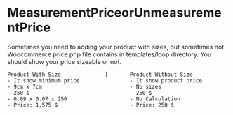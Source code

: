 # MeasurementPriceorUnmeasurementPrice
Sometimes you need to adding your product with sizes, but sometimes not. Woocommerce price php file contains in templates/loop directory. You should show your price sizeable or not.


    Product With Size              |       Product Without Size
    - It show minimum price                - It show product price
    - 9cm x 7cm                            - No sizes
    - 250 $                                - 250 $
    - 0.09 x 0.07 x 250                    - No Calculation
    - Price: 1,575 $                       - Price: 250 $
